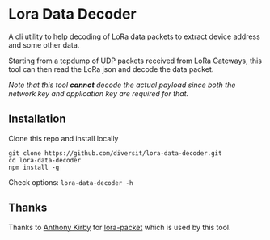 # Lora Data Decoder

A cli utility to help decoding of LoRa data packets to extract device address and some other data.

Starting from a tcpdump of UDP packets received from LoRa Gateways,
this tool can then read the LoRa json and decode the data packet.

_Note that this tool __cannot__ decode the actual payload since both the network key and application key are required for that._

## Installation

Clone this repo and install locally

```
git clone https://github.com/diversit/lora-data-decoder.git
cd lora-data-decoder
npm install -g
```

Check options:
`lora-data-decoder -h`

## Thanks

Thanks to [Anthony Kirby](https://github.com/anthonykirby) for [lora-packet](https://github.com/anthonykirby/lora-packet) which is used by this tool.
